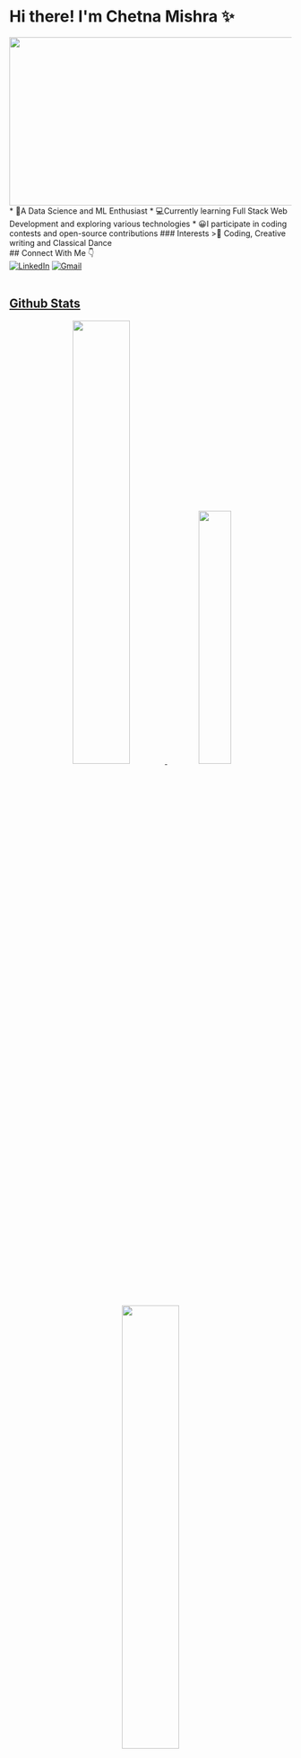 # Hi there! I'm Chetna Mishra ✨
<div align="center">
  <img src="https://media.giphy.com/media/dWesBcTLavkZuG35MI/giphy.gif" width="600" height="300"/>
</div>
* 🤖A Data Science and ML Enthusiast
* 💻Currently learning Full Stack Web Development and exploring various technologies
* 😀I participate in coding contests and open-source contributions
### Interests >👀 Coding, Creative writing and Classical Dance
<br>
## Connect With Me 👇
<div>
<a  href="https://www.linkedin.com/in/chetna-m-a26604231/" target="_blank"><img alt="LinkedIn" src="https://img.shields.io/badge/linkedin%20-%230077B5.svg?&style=for-the-badge&logo=linkedin&logoColor=white" /></a>
<a href="mchetna28@gmail.com"><img  alt="Gmail" src="https://img.shields.io/badge/Gmail-D14836?style=for-the-badge&logo=gmail&logoColor=white" />
</div>

<br>

## Github Stats
<div align="center" >
<img width="45%" src="https://github-readme-stats.vercel.app/api?username=chetna7121&show_icons=true&theme=algolia"> <img width="34%" src="https://github-readme-stats.vercel.app/api/top-langs/?username=chetna7121&layout=compact&theme=algolia">
</div> 
<div align="center">
<img width="45%" src="https://github-readme-streak-stats.herokuapp.com/?user=chetna7121&show_icons=true&theme=algolia"></div>

<br>



